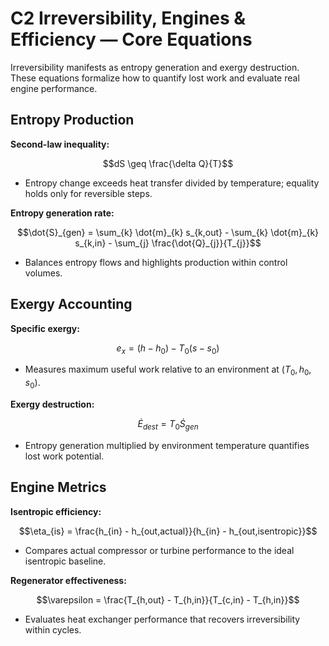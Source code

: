 # C2 Irreversibility, Engines & Efficiency — Core Equations

Irreversibility manifests as entropy generation and exergy destruction. These equations formalize how to quantify lost work and evaluate real engine performance.

## Entropy Production
**Second-law inequality:**

$$dS \geq \frac{\delta Q}{T}$$

- Entropy change exceeds heat transfer divided by temperature; equality holds only for reversible steps.

**Entropy generation rate:**

$$\dot{S}_{gen} = \sum_{k} \dot{m}_{k} s_{k,out} - \sum_{k} \dot{m}_{k} s_{k,in} - \sum_{j} \frac{\dot{Q}_{j}}{T_{j}}$$

- Balances entropy flows and highlights production within control volumes.


## Exergy Accounting
**Specific exergy:**

$$e_{x} = (h - h_{0}) - T_{0}(s - s_{0})$$

- Measures maximum useful work relative to an environment at $(T_{0}, h_{0}, s_{0})$.

**Exergy destruction:**

$$\dot{E}_{dest} = T_{0} \dot{S}_{gen}$$

- Entropy generation multiplied by environment temperature quantifies lost work potential.


## Engine Metrics
**Isentropic efficiency:**

$$\eta_{is} = \frac{h_{in} - h_{out,actual}}{h_{in} - h_{out,isentropic}}$$

- Compares actual compressor or turbine performance to the ideal isentropic baseline.

**Regenerator effectiveness:**

$$\varepsilon = \frac{T_{h,out} - T_{h,in}}{T_{c,in} - T_{h,in}}$$

- Evaluates heat exchanger performance that recovers irreversibility within cycles.
